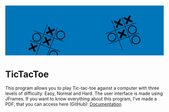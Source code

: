 ![Sample_Image](images/ttt_logo.png)

# TicTacToe
This program allows you to play Tic-tac-toe against a computer with three levels of difficulty: Easy, Normal and Hard. The user interface is made using JFrames. If you want to know everything about this program, I've made a PDF, that you can access here (GitHub): [Documentation](documents/TicTacToe_Documentation.pdf)
